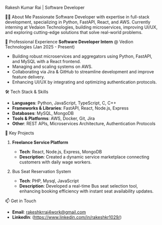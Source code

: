 Rakesh Kumar Rai | Software Developer

👨‍💻 About Me
Passionate Software Developer with expertise in full-stack development, specializing in Python, FastAPI, React, and AWS. Currently interning at Vedaion Technologies, building microservices, improving UI/UX, and exploring cutting-edge solutions that solve real-world problems.

💼 Professional Experience
**Software Developer Intern** @ Vedion Technologies (Jan 2025 - Present)
  - Building robust microservices and aggregators using Python, FastAPI, and MySQL with a React frontend.
  - Managing and scaling systems on AWS.
  - Collaborating via Jira & GitHub to streamline development and improve feature delivery.
  - Enhancing UI/UX by integrating and optimizing authentication protocols.

🛠️ Tech Stack & Skills
- **Languages**: Python, JavaScript, TypeScript, C, C++
- **Frameworks & Libraries**: FastAPI, React, Node.js, Express
- **Databases**: MySQL, MongoDB
- **Tools & Platforms**: AWS, Docker, Git, Jira
- **Other**: REST APIs, Microservices Architecture, Authentication Protocols

🔧 Key Projects
1. **Freelance Service Platform**  
   - **Tech**: React, Node.js, Express, MongoDB  
   - **Description**: Created a dynamic service marketplace connecting customers with daily wage workers.

2. Bus Seat Reservation System
   - **Tech**: PHP, Mysql, JavaScript
   - **Description**: Developed a real-time Bus seat selection tool, enhancing booking efficiency with instant seat availability updates.


📫 Get in Touch
- **Email**: [rakeshkrrai4work@gmail.com](mailto:rakeshkmrai.work@gmail.com)
- **LinkedIn**: (https://www.linkedin.com/in/rakeshkr1029/) 
